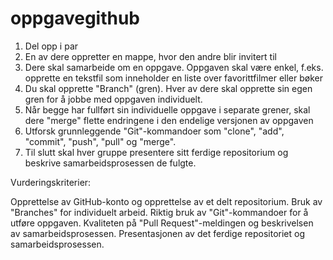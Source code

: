 # oppgavegithub

1. Del opp i par
2. En av dere oppretter en mappe, hvor den andre blir invitert til
3. Dere skal samarbeide om en oppgave. Oppgaven skal være enkel, f.eks. opprette en tekstfil som inneholder en liste over favorittfilmer eller bøker
4. Du skal opprette "Branch" (gren). Hver av dere skal opprette sin egen gren for å jobbe med oppgaven individuelt.
5. Når begge har fullført sin individuelle oppgave i separate grener, skal dere "merge" flette endringene i den endelige versjonen av oppgaven
6. Utforsk grunnleggende "Git"-kommandoer som "clone", "add", "commit", "push", "pull" og "merge".
7. Til slutt skal hver gruppe presentere sitt ferdige repositorium og beskrive samarbeidsprosessen de fulgte.

Vurderingskriterier:

Opprettelse av GitHub-konto og opprettelse av et delt repositorium.
Bruk av "Branches" for individuelt arbeid.
Riktig bruk av "Git"-kommandoer for å utføre oppgaven.
Kvaliteten på "Pull Request"-meldingen og beskrivelsen av samarbeidsprosessen.
Presentasjonen av det ferdige repositoriet og samarbeidsprosessen.
